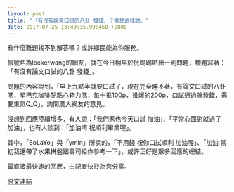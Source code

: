 ```yaml
---
layout: post
title: "「有沒有論文口試的八卦 發錢」？鄉民這樣說。"
date: 2017-07-25 13:49:35.998460 +0800
---
```


有什麼難題找不到解答嗎？或許鄉民能為你服務。

帳號名為lockerwang的網友，就在今日稍早於批踢踢貼出一則問題，標題寫著：「有沒有論文口試的八卦 發錢」。

問題的內容說到，「早上九點半就要口試了，現在完全睡不著，有論文口試的八卦嗎，星巴克咖啡配點心夠力嗎，每十推100p，推爆的200p，口試通過就發錢，需要集氣Q_Q」，詢問廣大網友的意見。

沒想到回應陸續增多，有人說：「我們家也今天口試  加油」、「平常心面對就過了 加油」，也有人談到：「加油唷      祝順利畢業喔」。

其中，「SoLaYo」與「ymin」所說的，「不用錢 祝你口試順利 加油喔」、「加油 當初我還帶了水果拼盤跟壽司給你參考一下」，或許正好是眾多回應的總結。

最直接最快速的回應，由記者快抄為您分享。

<a href = "https://www.ptt.cc/bbs/Gossiping/M.1500929884.A.63C.html">原文連結</a>


